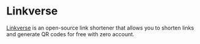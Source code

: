 # Linkverse
[Linkverse](https://linkverse.us/) is an open-source link shortener that allows you to shorten links and generate QR codes for free with zero account.
